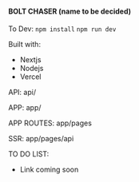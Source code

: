 #### BOLT CHASER (name to be decided)

To Dev:
`npm install`
`npm run dev`

Built with:

- Nextjs
- Nodejs
- Vercel

API:
api/

APP:
app/

APP ROUTES:
app/pages

SSR:
app/pages/api

TO DO LIST:
- Link coming soon
